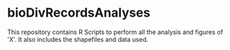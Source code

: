# bioDivRecordsAnalyses
This repository contains R Scripts to perform all the analysis and figures of 'X'. 
It also includes the shapefiles and data used. 
